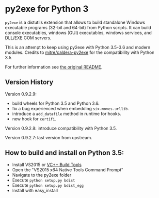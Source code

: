 py2exe for Python 3
===================

`py2exe` is a distutils extension that allows to build standalone
Windows executable programs (32-bit and 64-bit) from Python scripts.
It can build console executables, windows (GUI) executables, windows
services, and DLL/EXE COM servers.

This is an attempt to keep using py2exe with Python 3.5-3.6 and modern modules. Credits to [mitre/caldera-py2exe](https://github.com/mitre/caldera-py2exe) for the compatibility with Python 3.5.

For further information see [the original README](README_ORIGINAL.rst).

Version History
-------

Version 0.9.2.9:
- build wheels for Python 3.5 and Python 3.6.
- fix a bug experienced when embedding `six.moves.urllib`.
- introduce a `add_datafile` method in runtime for hooks.
- new hook for `certifi`.

Version 0.9.2.8: introduce compatibility with Python 3.5.

Version 0.9.2.7: last version from upstream.

How to build and install on Python 3.5:
-------

- Install VS2015 or [VC++ Build Tools](http://landinghub.visualstudio.com/visual-cpp-build-tools)
- Open the "VS2015 x64 Native Tools Command Prompt" 
- Navigate to the py2exe folder
- Execute `python setup.py bdist`
- Execute `python setup.py bdist_egg`
- Install with easy_install
